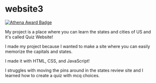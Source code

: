 # website3
[![Athena Award Badge](https://img.shields.io/endpoint?url=https%3A%2F%2Faward.athena.hackclub.com%2Fapi%2Fbadge)](https://award.athena.hackclub.com?utm_source=readme)

My project is a place where you can learn the states and cities of US and it's called Quiz Website!

I made my project because I wanted to make a site where you can easily memorize the capitals and states.

I made it with HTML, CSS, and JavaScript!

I struggles with moving the pins around in the states review site and I learned how to create a quiz with mcq choices.
